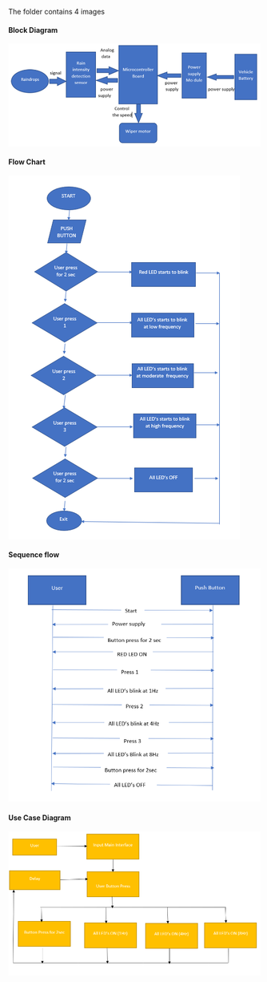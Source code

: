 The folder contains 4 images

#### Block Diagram
![](https://github.com/cpganiger/M3_WIPER_CONTROL_SYSTEM/blob/main/2_Design/block%20diagram.png?raw=true)

#### Flow Chart
![](https://github.com/cpganiger/M3_WIPER_CONTROL_SYSTEM/blob/main/2_Design/flowchart.png?raw=true)

#### Sequence flow
![](https://github.com/cpganiger/M3_WIPER_CONTROL_SYSTEM/blob/main/2_Design/Data%20flow%20Diagram.png?raw=true)

#### Use Case Diagram
![](https://github.com/cpganiger/M3_WIPER_CONTROL_SYSTEM/blob/main/2_Design/Use%20Case%20Diagram.png?raw=true)
